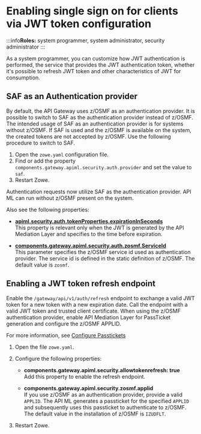 # Enabling single sign on for clients via JWT token configuration 

:::info**Roles:** system programmer, system administrator, security administrator
:::

As a system programmer, you can customize how JWT authentication is performed, the service that provides the JWT authentication token, whether it's possible to refresh JWT token and other characteristics of JWT for consumption. 

## SAF as an Authentication provider

By default, the API Gateway uses z/OSMF as an authentication provider. It is possible to switch to SAF as the authentication
provider instead of z/OSMF. The intended usage of SAF as an authentication provider is for systems without z/OSMF.
If SAF is used and the z/OSMF is available on the system, the created tokens are not accepted by z/OSMF. Use
the following procedure to switch to SAF. 
     
1. Open the `zowe.yaml` configuration file.
2. Find or add the property `components.gateway.apiml.security.auth.provider` and set the value to `saf`.
3. Restart Zowe.

Authentication requests now utilize SAF as the authentication provider. API ML can run without z/OSMF present on the system. 

Also see the following properties:
    
* **[apiml.security.auth.tokenProperties.expirationInSeconds](./api-mediation/api-mediation-internal-configuration/#runtime-configuration)**  
    This property is relevant only when the JWT is generated by the API Mediation Layer and specifies to the time before expiration.

* **[components.gateway.apiml.security.auth.zosmf.ServiceId](./api-mediation/api-gateway-configuration/#runtime-configuration)**  
        This parameter specifies the z/OSMF service id used as authentication provider. The service id is defined in the static definition of z/OSMF. The default value is `zosmf`.

## Enabling a JWT token refresh endpoint

Enable the `/gateway/api/v1/auth/refresh` endpoint to exchange a valid JWT token for a new token with a new expiration date. Call the endpoint with a valid JWT token and trusted client certificate. When using the z/OSMF authentication provider, enable API Mediation Layer for PassTicket generation and configure the z/OSMF APPLID. 

For more information, see [Configure Passtickets](configuration-extender-passtickets.md)

1. Open the file `zowe.yaml`.
2. Configure the following properties:

    * **components.gateway.apiml.security.allowtokenrefresh: true**  
    Add this property to enable the refresh endpoint.

    * **components.gateway.apiml.security.zosmf.applid**  
    If you use z/OSMF as an authentication provider, provide a valid `APPLID`. The API ML generates a passticket for the specified `APPLID` and subsequently uses this passticket to authenticate to z/OSMF. The default value in the installation of z/OSMF is `IZUDFLT`.

3. Restart Zowe.